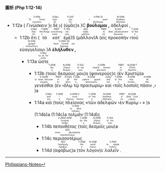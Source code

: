 #### 圖析 (Php 1:12-14)
- <rt>1:12a</rt> { <RUBY><ruby><ruby><em>Γινώσκειν</em><rt>γινώσκω</rt></ruby><rt>To know</rt></ruby><rt>V-PAN</rt></RUBY> }⦇ <RUBY><ruby><ruby>δὲ<rt>δέ</rt></ruby><rt>now</rt></ruby><rt>CONJ</rt></RUBY> ⦈{ (<RUBY><ruby><ruby>ὑμᾶς<rt>σύ</rt></ruby><rt>you</rt></ruby><rt>P-2AP</rt></RUBY>)s }C <RUBY><ruby><ruby><strong>βούλομαι ,</strong><rt>βούλομαι</rt></ruby><rt>I want</rt></ruby><rt>V-PNI-1S</rt></RUBY> <RUBY><ruby><ruby>ἀδελφοί ,<rt>ἀδελφός</rt></ruby><rt>brothers</rt></ruby><rt>N-VPM</rt></RUBY> 
	- <rt>1:12b</rt> <RUBY><ruby><ruby>ὅτι<rt>ὅτι</rt></ruby><rt>that</rt></ruby><rt>CONJ</rt></RUBY> (<RUBY><ruby><ruby>τὰ<rt>ὁ</rt></ruby><rt>the things</rt></ruby><rt>T-NPN</rt></RUBY> <RUBY><ruby><ruby>κατ᾽<rt>κατά</rt></ruby><rt>concerning</rt></ruby><rt>PREP</rt></RUBY> <RUBY><ruby><ruby>ἐμὲ<rt>ἐγώ</rt></ruby><rt>me</rt></ruby><rt>P-1AS</rt></RUBY>)S (<RUBY><ruby><ruby>μᾶλλον<rt>μᾶλλον</rt></ruby><rt>really</rt></ruby><rt>ADV</rt></RUBY>)A (<RUBY><ruby><ruby>εἰς<rt>εἰς</rt></ruby><rt>to</rt></ruby><rt>PREP</rt></RUBY> <RUBY><ruby><ruby>προκοπὴν<rt>προκοπή</rt></ruby><rt>[the] advancement</rt></ruby><rt>N-ASF</rt></RUBY> ‹<RUBY><ruby><ruby>τοῦ<rt>ὁ</rt></ruby><rt>of the</rt></ruby><rt>T-GSN</rt></RUBY> <RUBY><ruby><ruby>εὐαγγελίου<rt>εὐαγγέλιον</rt></ruby><rt>gospel</rt></ruby><rt>N-GSN</rt></RUBY>› )A <RUBY><ruby><ruby><strong>ἐλήλυθεν ,</strong><rt>ἔρχομαι</rt></ruby><rt>have turned out</rt></ruby><rt>V-2RAI-3S</rt></RUBY> 
		- <rt>1:13a</rt> <RUBY><ruby><ruby>ὥστε<rt>ὥστε</rt></ruby><rt>so as for</rt></ruby><rt>CONJ</rt></RUBY> 
			- <rt>1:13b</rt> (<RUBY><ruby><ruby>τοὺς<rt>ὁ</rt></ruby><rt>the</rt></ruby><rt>T-APM</rt></RUBY> <RUBY><ruby><ruby>δεσμούς<rt>δεσμός</rt></ruby><rt>chains</rt></ruby><rt>N-APM</rt></RUBY> <RUBY><ruby><ruby>μου<rt>ἐγώ</rt></ruby><rt>of me</rt></ruby><rt>P-1GS</rt></RUBY>)s (<RUBY><ruby><ruby>φανεροὺς<rt>φανερός</rt></ruby><rt>clearly known</rt></ruby><rt>A-APM</rt></RUBY>)c (<RUBY><ruby><ruby>ἐν<rt>ἐν</rt></ruby><rt>in</rt></ruby><rt>PREP</rt></RUBY> <RUBY><ruby><ruby>Χριστῷ<rt>Χριστός</rt></ruby><rt>Christ</rt></ruby><rt>N-DSM-T</rt></RUBY>)a <RUBY><ruby><ruby><em>γενέσθαι</em><rt>γίνομαι</rt></ruby><rt>to have become</rt></ruby><rt>V-2ADN</rt></RUBY> (<RUBY><ruby><ruby>ἐν<rt>ἐν</rt></ruby><rt>in</rt></ruby><rt>PREP</rt></RUBY> ‹<RUBY><ruby><ruby>ὅλῳ<rt>ὅλος</rt></ruby><rt>all</rt></ruby><rt>A-DSN</rt></RUBY> <RUBY><ruby><ruby>τῷ<rt>ὁ</rt></ruby><rt>the</rt></ruby><rt>T-DSN</rt></RUBY> <RUBY><ruby><ruby>πραιτωρίῳ<rt>πραιτώριον</rt></ruby><rt>palace guard</rt></ruby><rt>N-DSN</rt></RUBY>› <RUBY><ruby><ruby>καὶ<rt>καί</rt></ruby><rt>and</rt></ruby><rt>CONJ</rt></RUBY> ‹<RUBY><ruby><ruby>τοῖς<rt>ὁ</rt></ruby><rt>to the</rt></ruby><rt>T-DPM</rt></RUBY> <RUBY><ruby><ruby>λοιποῖς<rt>λοιπός</rt></ruby><rt>rest</rt></ruby><rt>A-DPM</rt></RUBY> <RUBY><ruby><ruby>πᾶσιν ,<rt>πᾶς</rt></ruby><rt>all</rt></ruby><rt>A-DPM</rt></RUBY>› )a
			- <rt>1:14a</rt> <RUBY><ruby><ruby>καὶ<rt>καί</rt></ruby><rt>and</rt></ruby><rt>CONJ</rt></RUBY> (<RUBY><ruby><ruby>τοὺς<rt>ὁ</rt></ruby><rt>-</rt></ruby><rt>T-APM</rt></RUBY> <RUBY><ruby><ruby>πλείονας<rt>πλείων, πλεῖον</rt></ruby><rt>most</rt></ruby><rt>A-APM-C</rt></RUBY> «<RUBY><ruby><ruby>τῶν<rt>ὁ</rt></ruby><rt>of the</rt></ruby><rt>T-GPM</rt></RUBY> <RUBY><ruby><ruby>ἀδελφῶν<rt>ἀδελφός</rt></ruby><rt>brothers</rt></ruby><rt>N-GPM</rt></RUBY> ‹<RUBY><ruby><ruby>ἐν<rt>ἐν</rt></ruby><rt>in</rt></ruby><rt>PREP</rt></RUBY> <RUBY><ruby><ruby>Κυρίῳ<rt>κύριος</rt></ruby><rt>[the] Lord</rt></ruby><rt>N-DSM</rt></RUBY> › » )s (<rt>1:14b</rt>)a (<rt>1:14c</rt>)a <RUBY><ruby><ruby><em>τολμᾶν</em><rt>τολμάω</rt></ruby><rt>to dare</rt></ruby><rt>V-PAN</rt></RUBY> (<rt>1:14d</rt>)c
				- <rt>1:14b</rt> <RUBY><ruby><ruby><em>πεποιθότας</em><rt>πείθω</rt></ruby><rt>trusting</rt></ruby><rt>V-2RAP-APM</rt></RUBY> (<RUBY><ruby><ruby>τοῖς<rt>ὁ</rt></ruby><rt>by the</rt></ruby><rt>T-DPM</rt></RUBY> <RUBY><ruby><ruby>δεσμοῖς<rt>δεσμός</rt></ruby><rt>chains</rt></ruby><rt>N-DPM</rt></RUBY> <RUBY><ruby><ruby>μου<rt>ἐγώ</rt></ruby><rt>of me</rt></ruby><rt>P-1GS</rt></RUBY>)a
				- <rt>1:14c</rt> <RUBY><ruby><ruby>περισσοτέρως<rt>περισσοτέρως</rt></ruby><rt>more abundantly</rt></ruby><rt>ADV</rt></RUBY>
				- <rt>1:14d</rt> (<RUBY><ruby><ruby>ἀφόβως<rt>ἀφόβως</rt></ruby><rt>fearlessly</rt></ruby><rt>ADV</rt></RUBY>)a (<RUBY><ruby><ruby>τὸν<rt>ὁ</rt></ruby><rt>the</rt></ruby><rt>T-ASM</rt></RUBY> <RUBY><ruby><ruby>λόγον<rt>λόγος</rt></ruby><rt>word</rt></ruby><rt>N-ASM</rt></RUBY>)c <RUBY><ruby><ruby><em>λαλεῖν .</em><rt>λαλέω</rt></ruby><rt>to speak</rt></ruby><rt>V-PAN</rt></RUBY>


---
[Philippians-Notes↵](Philippians-Notes.md)